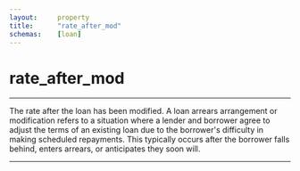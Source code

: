```yaml
---
layout:     property
title:      "rate_after_mod"
schemas:    [loan]
---
```


# rate_after_mod

---

The rate after the loan has been modified. A loan arrears arrangement or modification refers to a situation where a lender and borrower agree to adjust the terms of an existing loan due to the borrower's difficulty in making scheduled repayments. This typically occurs after the borrower falls behind, enters arrears, or anticipates they soon will.

--- 